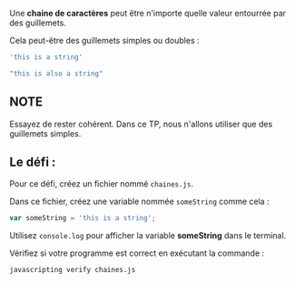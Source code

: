 Une **chaine de caractères** peut être n'importe quelle valeur entourrée par des guillemets.

Cela peut-être des guillemets simples ou doubles :

```js
'this is a string'

"this is also a string"
```

## NOTE

Essayez de rester cohérent. Dans ce TP, nous n'allons utiliser que des guillemets simples.

## Le défi :

Pour ce défi, créez un fichier nommé `chaines.js`.

Dans ce fichier, créez une variable nommée `someString` comme cela :

```js
var someString = 'this is a string';
```

Utilisez `console.log` pour afficher la variable **someString** dans le terminal.

Vérifiez si votre programme est correct en exécutant la commande :

`javascripting verify chaines.js`
